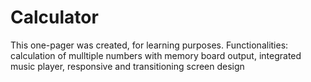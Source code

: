 # Calculator
This one-pager was created, for learning purposes. Functionalities: calculation of mulltiple numbers with memory board output, integrated music player, responsive and transitioning screen design
